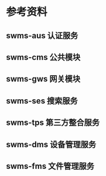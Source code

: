# 参考资料

## swms-aus 认证服务

## swms-cms 公共模块

## swms-gws 网关模块

## swms-ses 搜索服务

## swms-tps 第三方整合服务

## swms-dms 设备管理服务

## swms-fms 文件管理服务

